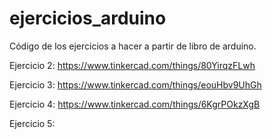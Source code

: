 # ejercicios_arduino
Código de los ejercicios a hacer a partir de libro de arduino.

Ejercicio 2:
https://www.tinkercad.com/things/80YirqzFLwh

Ejercicio 3:
https://www.tinkercad.com/things/eouHbv9UhGh

Ejercicio 4:
https://www.tinkercad.com/things/6KgrPOkzXgB

Ejercicio 5:
